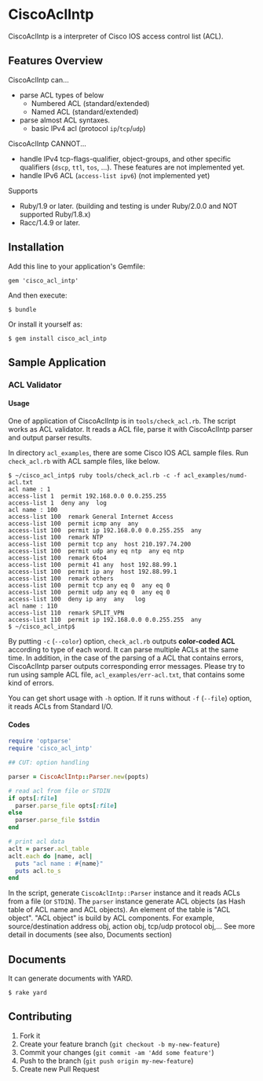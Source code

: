 # CiscoAclIntp

CiscoAclIntp is a interpreter of Cisco IOS access control list (ACL).

## Features Overview

CiscoAclIntp can...

* parse ACL types of below
  * Numbered ACL (standard/extended)
  * Named ACL (standard/extended)
* parse almost ACL syntaxes.
  * basic IPv4 acl (protocol `ip`/`tcp`/`udp`)

CiscoAclIntp CANNOT...

* handle IPv4 tcp-flags-qualifier, object-groups, and other specific
  qualifiers (`dscp`, `ttl`, `tos`, ...).  These features are not
  implemented yet.
* handle IPv6 ACL (`access-list ipv6`) (not implemented yet)

Supports

* Ruby/1.9 or later. (building and testing is under Ruby/2.0.0 and NOT
  supported Ruby/1.8.x)
* Racc/1.4.9 or later.

## Installation

Add this line to your application's Gemfile:

    gem 'cisco_acl_intp'

And then execute:

    $ bundle

Or install it yourself as:

    $ gem install cisco_acl_intp

## Sample Application

### ACL Validator

#### Usage

One of application of CiscoAclIntp is in `tools/check_acl.rb`.  The
script works as ACL validator.  It reads a ACL file, parse it with
CiscoAclIntp parser and output parser results.

In directory `acl_examples`, there are some Cisco IOS ACL sample
files. Run `check_acl.rb` with ACL sample files, like below.

    $ ~/cisco_acl_intp$ ruby tools/check_acl.rb -c -f acl_examples/numd-acl.txt
    acl name : 1
    access-list 1  permit 192.168.0.0 0.0.255.255
    access-list 1  deny any  log
    acl name : 100
    access-list 100  remark General Internet Access
    access-list 100  permit icmp any  any
    access-list 100  permit ip 192.168.0.0 0.0.255.255  any
    access-list 100  remark NTP
    access-list 100  permit tcp any  host 210.197.74.200
    access-list 100  permit udp any eq ntp  any eq ntp
    access-list 100  remark 6to4
    access-list 100  permit 41 any  host 192.88.99.1
    access-list 100  permit ip any  host 192.88.99.1
    access-list 100  remark others
    access-list 100  permit tcp any eq 0  any eq 0
    access-list 100  permit udp any eq 0  any eq 0
    access-list 100  deny ip any  any   log
    acl name : 110
    access-list 110  remark SPLIT_VPN
    access-list 110  permit ip 192.168.0.0 0.0.255.255  any
    $ ~/cisco_acl_intp$

By putting `-c` (`--color`) option, `check_acl.rb` outputs
**color-coded ACL** according to type of each word. It can parse
multiple ACLs at the same time. In addition, in the case of the
parsing of a ACL that contains errors, CiscoAclIntp parser outputs
corresponding error messages. Please try to run using sample ACL file,
`acl_examples/err-acl.txt`, that contains some kind of errors.

You can get short usage with `-h` option. If it runs without `-f`
(`--file`) option, it reads ACLs from Standard I/O.

#### Codes

```ruby:check_acl.rb
require 'optparse'
require 'cisco_acl_intp'

## CUT: option handling

parser = CiscoAclIntp::Parser.new(popts)

# read acl from file or STDIN
if opts[:file]
  parser.parse_file opts[:file]
else
  parser.parse_file $stdin
end

# print acl data
aclt = parser.acl_table
aclt.each do |name, acl|
  puts "acl name : #{name}"
  puts acl.to_s
end
```

In the script, generate `CiscoAclIntp::Parser` instance and it reads
ACLs from a file (or `STDIN`). The `parser` instance generate ACL
objects (as Hash table of ACL name and ACL objects). An element of the
table is "ACL object". "ACL object" is build by ACL components. For
example, source/destination address obj, action obj, tcp/udp protocol
obj,... See more detail in documents (see also, Documents section)

## Documents

It can generate documents with YARD.

    $ rake yard

## Contributing

1. Fork it
2. Create your feature branch (`git checkout -b my-new-feature`)
3. Commit your changes (`git commit -am 'Add some feature'`)
4. Push to the branch (`git push origin my-new-feature`)
5. Create new Pull Request

